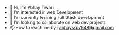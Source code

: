- 👋 Hi, I’m Abhay Tiwari
- 👀 I’m interested in web Development
- 🌱 I’m currently learning Full Stack development
- 💞️ I’m looking to collaborate on web dev projects
- 📫 How to reach me by : abhayskp7948@gmail.com

<!---
abhayhub/abhayhub is a ✨ special ✨ repository because its `README.md` (this file) appears on your GitHub profile.
You can click the Preview link to take a look at your changes.
--->
